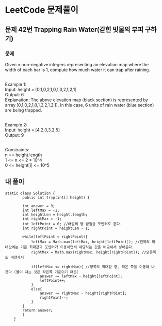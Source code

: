 # LeetCode 문제풀이

## 문제 42번 Trapping Rain Water(갇힌 빗물의 부피 구하기)
### 문제<br>
Given n non-negative integers representing an elevation map where the width of each bar is 1, compute how much water it can trap after raining.<br><br>

Example 1:<br>
Input: height = [0,1,0,2,1,0,1,3,2,1,2,1]<br>
Output: 6<br>
Explanation: The above elevation map (black section) is represented by array [0,1,0,2,1,0,1,3,2,1,2,1]. In this case, 6 units of rain water (blue section) are being trapped.<br><br>

Example 2:<br>
Input: height = [4,2,0,3,2,5]<br>
Output: 9<br><br>

Constraints:<br>
n == height.length<br>
1 <= n <= 2 * 10^4<br>
0 <= height[i] <= 10^5<br>


## 내 풀이
```
static class Solution {
        public int trap(int[] height) {

        int answer = 0;
        int leftMax = -1;
        int heightLen = height.length;
        int rightMax = -1;
        int leftPoint = 0; //배열의 양 끝점을 포인터로 둔다.
        int rightPoint = heightLen - 1;

        while(leftPoint < rightPoint){
            leftMax = Math.max(leftMax, height[leftPoint]); //왼쪽의 최대값에는 기존 최대값과 포인터가 이동하면서 해당하는 값을 비교해서 넣어둔다.
            rightMax = Math.max(rightMax, height[rightPoint]); //오른쪽도 마찬가지

            if(leftMax <= rightMax){ //양쪽의 최대값 중, 작은 쪽을 이동해 나간다.(물이 차는 것은 작은쪽 기준이기 때문)
                answer += leftMax - height[leftPoint];
                leftPoint++;
            }
            else{
                answer += rightMax - height[rightPoint];
                rightPoint--;
            }
        }
        return answer;
        }
    }
```
